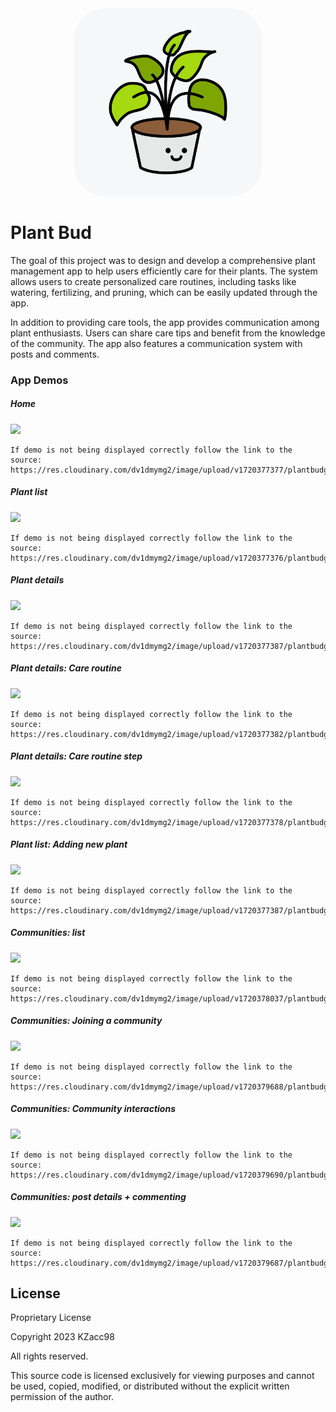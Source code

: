 <div style="text-align: center;">
  <img src="https://github.com/KZacc98/PlantBudApp/blob/c15858c2948dc6dad392aef3e6e738087e800c68/PlantBudApp/Resources/Assets/Assets.xcassets/AppIcon.appiconset/ikonka.png" alt="App icon" width="300" height="300" style="border-radius: 50px;">
</div>

# Plant Bud
The goal of this project was to design and develop a comprehensive plant management app to help users efficiently care for their plants.
The system allows users to create personalized care routines, including tasks like watering, fertilizing, and pruning, which can be easily updated through the app.

In addition to providing care tools, the app provides communication among plant enthusiasts.
Users can share care tips and benefit from the knowledge of the community.
The app also features a communication system with posts and comments. 

### App Demos
##### Home
![](https://res.cloudinary.com/dv1dmymg2/image/upload/v1720377377/plantbudgifs/home.gif)
```
If demo is not being displayed correctly follow the link to the source:
https://res.cloudinary.com/dv1dmymg2/image/upload/v1720377377/plantbudgifs/home.gif
```
##### Plant list
![](https://res.cloudinary.com/dv1dmymg2/image/upload/v1720377376/plantbudgifs/plantlist.gif)
```
If demo is not being displayed correctly follow the link to the source:
https://res.cloudinary.com/dv1dmymg2/image/upload/v1720377376/plantbudgifs/plantlist.gif
```
##### Plant details
![](https://res.cloudinary.com/dv1dmymg2/image/upload/v1720377387/plantbudgifs/plantDetails.gif)
```
If demo is not being displayed correctly follow the link to the source:
https://res.cloudinary.com/dv1dmymg2/image/upload/v1720377387/plantbudgifs/plantDetails.gif
```
##### Plant details: Care routine
![](https://res.cloudinary.com/dv1dmymg2/image/upload/v1720377382/plantbudgifs/careRoutine.gif)
```
If demo is not being displayed correctly follow the link to the source:
https://res.cloudinary.com/dv1dmymg2/image/upload/v1720377382/plantbudgifs/careRoutine.gif
```
##### Plant details: Care routine step
![](https://res.cloudinary.com/dv1dmymg2/image/upload/v1720377378/plantbudgifs/careRoutineAddStep.gif)
```
If demo is not being displayed correctly follow the link to the source:
https://res.cloudinary.com/dv1dmymg2/image/upload/v1720377378/plantbudgifs/careRoutineAddStep.gif
```
##### Plant list: Adding new plant
![](https://res.cloudinary.com/dv1dmymg2/image/upload/v1720377387/plantbudgifs/addPlant.gif)
```
If demo is not being displayed correctly follow the link to the source:
https://res.cloudinary.com/dv1dmymg2/image/upload/v1720377387/plantbudgifs/addPlant.gif
```
##### Communities: list
![](https://res.cloudinary.com/dv1dmymg2/image/upload/v1720378037/plantbudgifs/communitiesList.gif)
```
If demo is not being displayed correctly follow the link to the source:
https://res.cloudinary.com/dv1dmymg2/image/upload/v1720378037/plantbudgifs/communitiesList.gif
```
##### Communities: Joining a community
![](https://res.cloudinary.com/dv1dmymg2/image/upload/v1720379688/plantbudgifs/communityJoin_jwg8fy.gif)
```
If demo is not being displayed correctly follow the link to the source:
https://res.cloudinary.com/dv1dmymg2/image/upload/v1720379688/plantbudgifs/communityJoin_jwg8fy.gif
```

##### Communities: Community interactions
![](https://res.cloudinary.com/dv1dmymg2/image/upload/v1720379690/plantbudgifs/communityInteractions_klgcc9.gif)
```
If demo is not being displayed correctly follow the link to the source:
https://res.cloudinary.com/dv1dmymg2/image/upload/v1720379690/plantbudgifs/communityInteractions_klgcc9.gif
```

##### Communities: post details + commenting
![](https://res.cloudinary.com/dv1dmymg2/image/upload/v1720379687/plantbudgifs/communityPostDetails_ejzjjy.gif)
```
If demo is not being displayed correctly follow the link to the source:
https://res.cloudinary.com/dv1dmymg2/image/upload/v1720379687/plantbudgifs/communityPostDetails_ejzjjy.gif
```


## License

Proprietary License

Copyright 2023 KZacc98

All rights reserved.

This source code is licensed exclusively for viewing purposes and cannot be used, copied, modified, or distributed without the explicit written permission of the author.






































